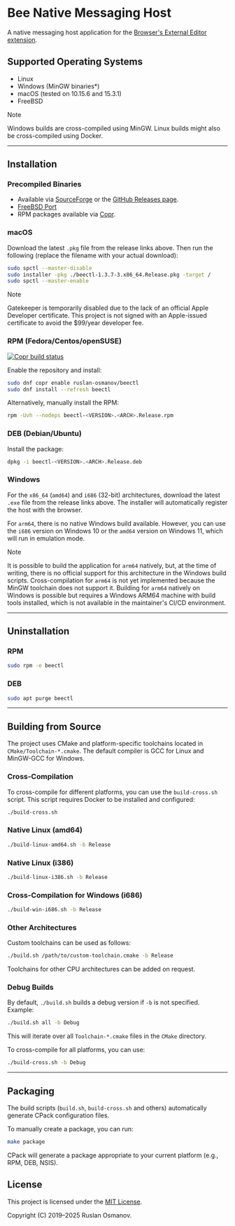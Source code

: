 # Bee Native Messaging Host

A native messaging host application for the [Browser's External Editor extension](https://github.com/rosmanov/chrome-bee).

## Supported Operating Systems

- Linux
- Windows (MinGW binaries*)
- macOS (tested on 10.15.6 and 15.3.1)
- FreeBSD

> [!NOTE]
> Windows builds are cross-compiled using MinGW.
> Linux builds might also be cross-compiled using Docker.

---

## Installation

### Precompiled Binaries

- Available via [SourceForge](https://sourceforge.net/projects/beectl/) or the [GitHub Releases page](https://github.com/rosmanov/bee-host/releases).
- [FreeBSD Port](https://www.freshports.org/editors/bee-host/)
- RPM packages available via [Copr](https://copr.fedorainfracloud.org/coprs/ruslan-osmanov/beectl/).

### macOS

Download the latest `.pkg` file from the release links above. Then run the following (replace the filename with your actual download):

```bash
sudo spctl --master-disable
sudo installer -pkg ./beectl-1.3.7-3.x86_64.Release.pkg -target /
sudo spctl --master-enable
```

> [!NOTE]
> Gatekeeper is temporarily disabled due to the lack of an official Apple Developer certificate. This project is not signed with an Apple-issued certificate to avoid the $99/year developer fee.

### RPM (Fedora/Centos/openSUSE)

[![Copr build status](https://copr.fedorainfracloud.org/coprs/ruslan-osmanov/beectl/package/beectl/status_image/last_build.png?a)](https://copr.fedorainfracloud.org/coprs/ruslan-osmanov/beectl/package/beectl/)

Enable the repository and install:

```bash
sudo dnf copr enable ruslan-osmanov/beectl
sudo dnf install --refresh beectl
```

Alternatively, manually install the RPM:

```bash
rpm -Uvh --nodeps beectl-<VERSION>.<ARCH>.Release.rpm
```

### DEB (Debian/Ubuntu)

Install the package:

```bash
dpkg -i beectl-<VERSION>.<ARCH>.Release.deb
```

### Windows

For the `x86_64` (`amd64`) and `i686` (32-bit) architectures, download the latest `.exe` file from the release links above. The installer will automatically register the host with the browser.

For `arm64`, there is no native Windows build available. However, you can use the `i686` version on Windows 10 or the `amd64` version on Windows 11, which will run in emulation mode.

> [!NOTE]
> It is possible to build the application for `arm64` natively, but, at the time of writing, there is no official support for this architecture in the Windows build scripts.
> Cross-compilation for `arm64` is not yet implemented because the MinGW toolchain does not support it. Building for `arm64` natively on Windows is possible but requires a Windows ARM64 machine
> with build tools installed, which is not available in the maintainer's CI/CD environment.

---

## Uninstallation

### RPM

```bash
sudo rpm -e beectl
```

### DEB

```bash
sudo apt purge beectl
```

---

## Building from Source

The project uses CMake and platform-specific toolchains located in `CMake/Toolchain-*.cmake`. The default compiler is GCC for Linux and MinGW-GCC for Windows.

### Cross-Compilation

To cross-compile for different platforms, you can use the `build-cross.sh` script. This script requires Docker to be installed and configured:

```bash
./build-cross.sh
```

### Native Linux (amd64)

```bash
./build-linux-amd64.sh -b Release
```

### Native Linux (i386)

```bash
./build-linux-i386.sh -b Release
```

### Cross-Compilation for Windows (i686)

```bash
./build-win-i686.sh -b Release
```

### Other Architectures

Custom toolchains can be used as follows:

```bash
./build.sh /path/to/custom-toolchain.cmake -b Release
```

Toolchains for other CPU architectures can be added on request.

### Debug Builds

By default, `./build.sh` builds a debug version if `-b` is not specified. Example:

```bash
./build.sh all -b Debug
```

This will iterate over all `Toolchain-*.cmake` files in the `CMake` directory.

To cross-compile for all platforms, you can use:

```bash
./build-cross.sh -b Debug
```

---

## Packaging

The build scripts (`build.sh`, `build-cross.sh` and others) automatically generate CPack configuration files.

To manually create a package, you can run:

```bash
make package
```

CPack will generate a package appropriate to your current platform (e.g., RPM, DEB, NSIS).

## License

This project is licensed under the [MIT License](LICENSE).

Copyright (C) 2019–2025 Ruslan Osmanov.
